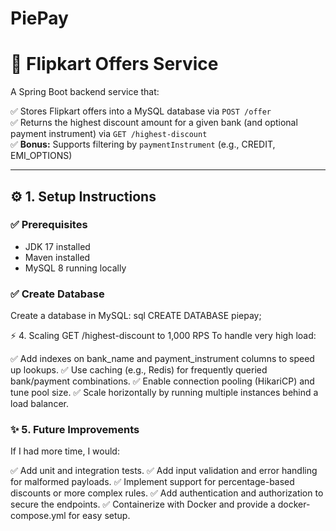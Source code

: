 # PiePay
 
# 📌 Flipkart Offers Service

A Spring Boot backend service that:

✅ Stores Flipkart offers into a MySQL database via `POST /offer`  
✅ Returns the highest discount amount for a given bank (and optional payment instrument) via `GET /highest-discount`  
✅ **Bonus:** Supports filtering by `paymentInstrument` (e.g., CREDIT, EMI_OPTIONS)

---

## ⚙️ 1. Setup Instructions

### ✅ Prerequisites
- JDK 17 installed
- Maven installed
- MySQL 8 running locally

### ✅ Create Database
Create a database in MySQL:
sql
CREATE DATABASE piepay;

⚡ 4. Scaling GET /highest-discount to 1,000 RPS
To handle very high load:

✅ Add indexes on bank_name and payment_instrument columns to speed up lookups.
✅ Use caching (e.g., Redis) for frequently queried bank/payment combinations.
✅ Enable connection pooling (HikariCP) and tune pool size.
✅ Scale horizontally by running multiple instances behind a load balancer.

### ✨ 5. Future Improvements
If I had more time, I would:

✅ Add unit and integration tests.
✅ Add input validation and error handling for malformed payloads.
✅ Implement support for percentage-based discounts or more complex rules.
✅ Add authentication and authorization to secure the endpoints.
✅ Containerize with Docker and provide a docker-compose.yml for easy setup.
